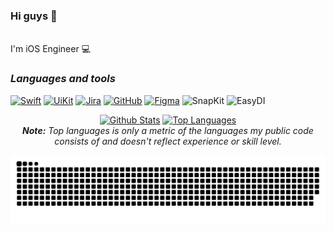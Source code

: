 ### Hi guys 👋
<br>
I'm iOS Engineer 💻 

### ___Languages and tools___

[![Swift](https://img.shields.io/badge/Swift-141321?style=plastic&logo=Swift)](https://developer.apple.com/swift/)
[![UiKit](https://img.shields.io/badge/UiKit-141321?style=plastic&logo=UiKit)](https://developer.apple.com/documentation/uikit)
[![Jira](https://img.shields.io/badge/Jira-141321?style=plastic&logo=jira&logoColor=2683ff)](https://www.atlassian.com/ru/software/jira)
[![GitHub](https://img.shields.io/badge/GitHub-141321?style=plastic&logo=github)](https://github.com)
[![Figma](https://img.shields.io/badge/Figma-141321?style=plastic&logo=Figma&logoColor=#31A8FF)](https://www.figma.com)
![SnapKit](https://img.shields.io/badge/SnapKit-141321?style=plastic&logo=Snapkit)
![EasyDI](https://img.shields.io/badge/EasyDI-141321?style=plastic&logo=EasyDI)

<div>
  
  <div align="center">
    <a href="#"><img alt="Github Stats" src="https://github-readme-stats.vercel.app/api?username=feelthevoid&hide=contribs,issues&show_icons=true&theme=radical&include_all_commits=true&count_private=true&theme=react&hide_border=true&bg_color=141321&title_color=cc3370&icon_color=f3d447" height="140"/></a>
    <a href="#"><img alt="Top Languages" src="https://github-readme-stats.vercel.app/api/top-langs/?username=feelthevoid&layout=compact&langs_count=10&theme=react&hide_border=true&bg_color=141321&title_color=cc3370&icon_color=f3d447" height="140"/></a>
    <br>
    <i><b>Note:</b> Top languages is only a metric of the languages my public code consists of and doesn't reflect experience or skill level.</i>
  </div>

</div>

<p align="center">
<a href="" target="_blank"> <img src="https://raw.githubusercontent.com/feelthevoid/feelthevoid/output/github-contribution-grid-snake-dark.svg#gh-dark-mode-only" alt="firebase"/> </a>
</p>

<br>

<!--

<div style="text-align:center">

                               ### ___Languages and tools___

<p align="center">
<a href="" target="_blank"> <img src="https://img.shields.io/badge/GoLang-07031f?style=plastic&logo=GO" alt="firebase"/> </a> 
<a href="" target="_blank"> <img src="https://img.shields.io/badge/PHP-07031f?style=plastic&logo=PHP" alt="firebase"/> </a> 
<a href="" target="_blank"> <img src="https://img.shields.io/badge/Jira-07031f?style=plastic&logo=jira&logoColor=2683ff" alt="firebase"/> </a> 
<a href="" target="_blank"> <img src="https://img.shields.io/badge/GitHub-07031f?style=plastic&logo=github" alt="firebase"/> </a> 
<a href="" target="_blank"> <img src="https://img.shields.io/badge/CSS-000000?style=plastic&logo=CSS3&logoColor=254add" alt="firebase"/> </a> 
<a href="" target="_blank"> <img src="https://img.shields.io/badge/HTML-000000?style=plastic&logo=html5&logoColor=e44d26" alt="firebase"/> </a> 

</p>

</div>

-->

<!-- 
[![Top Langs](https://github-readme-stats.vercel.app/api/top-langs/?username=Ch1psCh1ps&layout=compact)](https://github.com/anuraghazra/github-readme-stats)

![GitHub Snake Dark](https://raw.githubusercontent.com/ch1psch1ps/ch1psch1ps/output/github-contribution-grid-snake-dark.svg#gh-dark-mode-only)

![Anurag's GitHub stats](https://github-readme-stats.vercel.app/api?username=Ch1psCh1ps&hide=contribs,issues&count_private=true&show_icons=true&theme=radical)

-->


<!-- >Imperare sibi maximum imperium est

```
Imperare sibi maximum imperium est
```

`Imperare sibi maximum imperium est`
-->

<!--[![Spotify](https://novatorem-m84nrore7-developers.vercel.app/api/spotify)](https://open.spotify.com/embed/album/0FZK97MXMm5mUQ8mtudjuK?utm_source=generator)
-->

<!--
**Ch1psCh1ps/Ch1psCh1ps** is a ✨ _special_ ✨ repository because its `README.md` (this file) appears on your GitHub profile.

Here are some ideas to get you started:

- 🔭 I’m currently working on ...
- 🌱 I’m currently learning ...
- 👯 I’m looking to collaborate on ...
- 🤔 I’m looking for help with ...
- 💬 Ask me about ...
- 📫 How to reach me: ...
- 😄 Pronouns: ...
- ⚡ Fun fact: ...
-->

